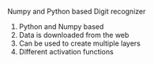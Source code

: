 Numpy and Python based Digit recognizer

1. Python and Numpy based
2. Data is downloaded from the web
3. Can be used to create multiple layers
4. Different activation functions


